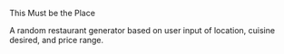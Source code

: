 This Must be the Place

A random restaurant generator based on user input of location, cuisine desired, and price range.
